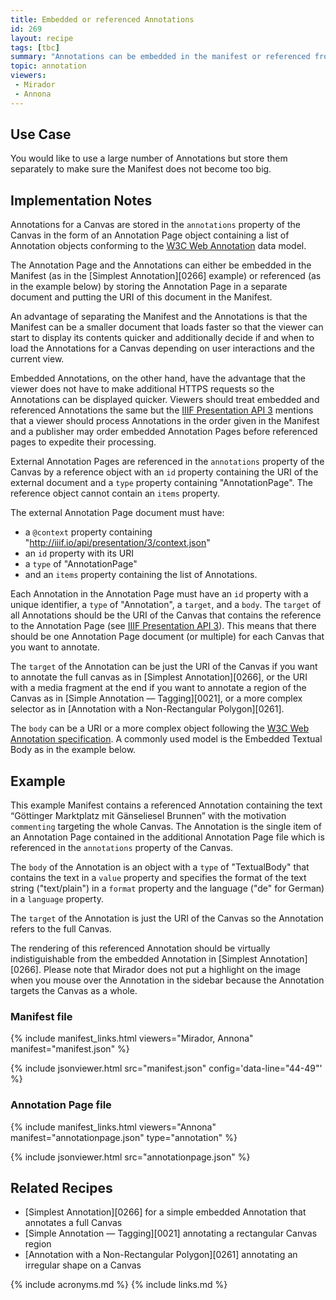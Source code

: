```yaml
---
title: Embedded or referenced Annotations
id: 269
layout: recipe
tags: [tbc]
summary: "Annotations can be embedded in the manifest or referenced from external URIs."
topic: annotation
viewers:
 - Mirador
 - Annona
---
```


## Use Case

You would like to use a large number of Annotations but store them separately to make sure the Manifest does not become too big.

## Implementation Notes

Annotations for a Canvas are stored in the `annotations` property of the Canvas in the form of an Annotation Page object containing a list of Annotation objects conforming to the [W3C Web Annotation](https://www.w3.org/TR/annotation-model/) data model.

The Annotation Page and the Annotations can either be embedded in the Manifest (as in the [Simplest Annotation][0266] example) or referenced (as in the example below) by storing the Annotation Page in a separate document and putting the URI of this document in the Manifest.

An advantage of separating the Manifest and the Annotations is that the Manifest can be a smaller document that loads faster so that the viewer can start to display its contents quicker and additionally decide if and when to load the Annotations for a Canvas depending on user interactions and the current view. 

Embedded Annotations, on the other hand, have the advantage that the viewer does not have to make additional HTTPS requests so the Annotations can be displayed quicker. Viewers should treat embedded and referenced Annotations the same but the [IIIF Presentation API 3](https://iiif.io/api/presentation/3.0/#56-annotation) mentions that a viewer should process Annotations in the order given in the Manifest and a publisher may order embedded Annotation Pages before referenced pages to expedite their processing.

External Annotation Pages are referenced in the `annotations` property of the Canvas by a reference object with an `id` property containing the URI of the external document and a `type` property containing "AnnotationPage". The reference object cannot contain an `items` property.

The external Annotation Page document must have:
- a `@context` property containing "http://iiif.io/api/presentation/3/context.json"
- an `id` property with its URI
- a `type` of "AnnotationPage"
- and an `items` property containing the list of Annotations.

Each Annotation in the Annotation Page must have an `id` property with a unique identifier, a `type` of "Annotation", a `target`, and a `body`. The `target` of all Annotations should be the URI of the Canvas that contains the reference to the Annotation Page (see [IIIF Presentation API 3](https://iiif.io/api/presentation/3.0/#55-annotation-page)). This means that there should be one Annotation Page document (or multiple) for each Canvas that you want to annotate.

The `target` of the Annotation can be just the URI of the Canvas if you want to annotate the full canvas as in [Simplest Annotation][0266], or the URI with a media fragment at the end if you want to annotate a region of the Canvas as in [Simple Annotation — Tagging][0021], or a more complex selector as in [Annotation with a Non-Rectangular Polygon][0261]. 

The `body` can be a URI or a more complex object following the [W3C Web Annotation specification](https://www.w3.org/TR/annotation-model/#bodies-and-targets'). A commonly used model is the Embedded Textual Body as in the example below.


## Example

This example Manifest contains a referenced Annotation containing the text “Göttinger Marktplatz mit Gänseliesel Brunnen” with the motivation `commenting` targeting the whole Canvas. The Annotation is the single item of an Annotation Page contained in the additional Annotation Page file which is referenced in the `annotations` property of the Canvas.

The `body` of the Annotation is an object with a `type` of "TextualBody" that contains the text in a `value` property and specifies the format of the text string ("text/plain") in a `format` property and the language ("de" for German) in a `language` property.

The `target` of the Annotation is just the URI of the Canvas so the Annotation refers to the full Canvas.

The rendering of this referenced Annotation should be virtually indistiguishable from the embedded Annotation in [Simplest Annotation][0266]. Please note that Mirador does not put a highlight on the image when you mouse over the Annotation in the sidebar because the Annotation targets the Canvas as a whole.

### Manifest file

{% include manifest_links.html viewers="Mirador, Annona" manifest="manifest.json" %}

{% include jsonviewer.html src="manifest.json" config='data-line="44-49"' %}

### Annotation Page file

{% include manifest_links.html viewers="Annona" manifest="annotationpage.json" type="annotation" %}

{% include jsonviewer.html src="annotationpage.json" %}

## Related Recipes

* [Simplest Annotation][0266] for a simple embedded Annotation that annotates a full Canvas
* [Simple Annotation — Tagging][0021] annotating a rectangular Canvas region
* [Annotation with a Non-Rectangular Polygon][0261] annotating an irregular shape on a Canvas


{% include acronyms.md %}
{% include links.md %}

